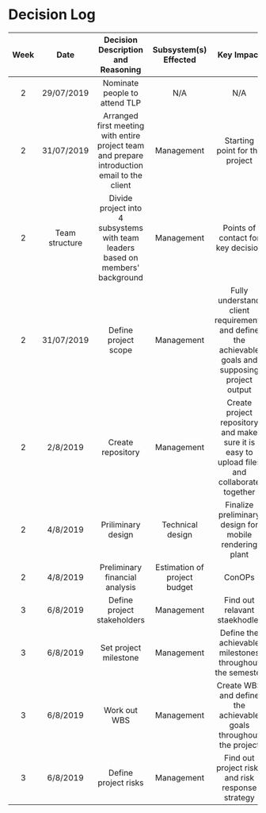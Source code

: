 
# Decision Log 
|Week|Date|Decision Description and Reasoning|Subsystem(s) Effected|Key Impact|Supporting Documents| Status|Approved By| Resulting Actions/Comments| 
| :--------------: | :--------------: | :--------------: | :---------------: | :---------------: | :---------------: | :--------------: | :--------------: | :--------------: |
|2|29/07/2019|Nominate people to attend TLP|N/A|        N/A       |Meeting minute for 29/07/31|Approved|Project team|Derek will attend TLP|
|2|31/07/2019 | Arranged first meeting with entire project team and prepare introduction email to the client|Management|Starting point for the project |Meeting minute 31/07/2019|Approved|Project team ||
|2|Team structure|Divide project into 4 subsystems with team leaders based on members' background|Management|Points of contact for key decision|Audit 1-project team|Approved|Project team||
|2|31/07/2019|Define project scope|Management| Fully understand client requirements and define the achievable goals and supposing project output| Meeting minutes for 31/07|Approved| Project team and client||
|2| 2/8/2019| Create repository| Management| Create project repository and make sure it is easy to upload files and collaborate together| [Development Tool for repository](https://github.com/JessYJY/insectfarming.github.io/blob/master/Decision%20log/Development%20Tool%20for%20Repository.md)| Approved|Project team| Github|
|2|4/8/2019| Priliminary design| Technical design|Finalize preliminary design for mobile rendering plant| [Preliminary design](https://github.com/JessYJY/insectfarming.github.io/blob/master/Rendering%20design/PreliminaryRenderingDesigns.pdf) |Approved| Project team| | 
|2|4/8/2019|Preliminary financial analysis| Estimation of project budget|ConOPs| Approved| Project team||
|3|6/8/2019|Define project stakeholders |Management| Find out relavant staekhodler| ConOps|Approved| Project team and client||
|3|6/8/2019| Set project milestone| Management| Define the achievable milestones throughout the semester|ConOps| Approved| Project team and client||
|3|6/8/2019| Work out WBS | Management| Create WBS and define the achievable goals throughout the project| ConOps| Approved| Project team and client||
|3|6/8/2019| Define project risks| Management|Find out project risks and risk response strategy| ConOps| Approved| Project team and client||
